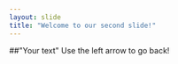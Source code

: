 ```yaml
---
layout: slide
title: "Welcome to our second slide!"
---
```

##"Your text"
Use the left arrow to go back!
